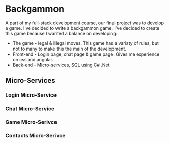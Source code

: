 # Backgammon
A part of my full-stack development course, our final project was to develop a game. I've decided to write a backgammon game.  I've decided to create this game because I wanted a balance on developing:  
* The game - legal & illegal moves. This game has a variaty of rules, but not to many to make this the main of the development.
* Front-end - Login page, chat page & game page. Gives me experience on css and angular.
* Back-end - Micro-services, SQL using C# .Net

## Micro-Services
### Login Micro-Service


### Chat Micro-Service


### Game Micro-Serivce


### Contacts Micro-Serivce

